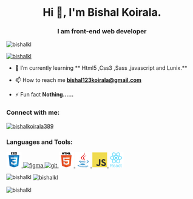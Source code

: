 

<h1 align="center">Hi 👋, I'm Bishal Koirala. </h1>
<h3 align="center">I am front-end web developer</h3>

<p align="left"> <img src="https://komarev.com/ghpvc/?username=bishalkl&label=Profile%20views&color=0e75b6&style=flat" alt="bishalkl" /> </p>

<p align="left"> <a href="https://github.com/ryo-ma/github-profile-trophy"><img src="https://github-profile-trophy.vercel.app/?username=bishalkl" alt="bishalkl" /></a> </p>

- 🌱 I’m currently learning ** Html5 ,Css3 ,Sass ,javascript and Lunix.**

- 📫 How to reach me **bishal123koirala@gmail.com**

- ⚡ Fun fact **Nothing......**

<h3 align="left">Connect with me:</h3>
<p align="left">
<a href="https://instagram.com/bishalkoirala389" target="blank"><img align="center" src="https://raw.githubusercontent.com/rahuldkjain/github-profile-readme-generator/master/src/images/icons/Social/instagram.svg" alt="bishalkoirala389" height="30" width="40" /></a>
</p>

<h3 align="left">Languages and Tools:</h3>
<p align="left"> <a href="https://www.w3schools.com/css/" target="_blank" rel="noreferrer"> <img src="https://raw.githubusercontent.com/devicons/devicon/master/icons/css3/css3-original-wordmark.svg" alt="css3" width="40" height="40"/> </a> <a href="https://www.figma.com/" target="_blank" rel="noreferrer"> <img src="https://www.vectorlogo.zone/logos/figma/figma-icon.svg" alt="figma" width="40" height="40"/> </a> <a href="https://git-scm.com/" target="_blank" rel="noreferrer"> <img src="https://www.vectorlogo.zone/logos/git-scm/git-scm-icon.svg" alt="git" width="40" height="40"/> </a> <a href="https://www.w3.org/html/" target="_blank" rel="noreferrer"> <img src="https://raw.githubusercontent.com/devicons/devicon/master/icons/html5/html5-original-wordmark.svg" alt="html5" width="40" height="40"/> </a> <a href="https://www.java.com" target="_blank" rel="noreferrer"> <img src="https://raw.githubusercontent.com/devicons/devicon/master/icons/java/java-original.svg" alt="java" width="40" height="40"/> </a> <a href="https://developer.mozilla.org/en-US/docs/Web/JavaScript" target="_blank" rel="noreferrer"> <img src="https://raw.githubusercontent.com/devicons/devicon/master/icons/javascript/javascript-original.svg" alt="javascript" width="40" height="40"/> </a> <a href="https://reactjs.org/" target="_blank" rel="noreferrer"> <img src="https://raw.githubusercontent.com/devicons/devicon/master/icons/react/react-original-wordmark.svg" alt="react" width="40" height="40"/> </a> </p>

<p><img align="left" src="https://github-readme-stats.vercel.app/api/top-langs?username=bishalkl&show_icons=true&locale=en&layout=compact" alt="bishalkl" /></p>

<p>&nbsp;<img align="center" src="https://github-readme-stats.vercel.app/api?username=bishalkl&show_icons=true&locale=en" alt="bishalkl" /></p>

<p><img align="center" src="https://github-readme-streak-stats.herokuapp.com/?user=bishalkl&" alt="bishalkl" /></p>









